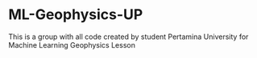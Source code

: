 # ML-Geophysics-UP
This is a group with all code created by student Pertamina University for Machine Learning Geophysics Lesson
